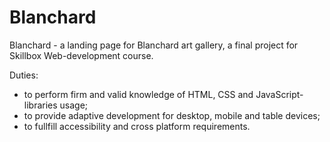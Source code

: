 # Blanchard
Blanchard - a landing page for Blanchard art gallery, a final project for Skillbox Web-development course.

Duties: 
- to perform firm and valid knowledge of HTML, CSS and JavaScript-libraries usage; 
- to provide adaptive development for desktop, mobile and table devices;
- to fullfill accessibility and cross platform requirements.
